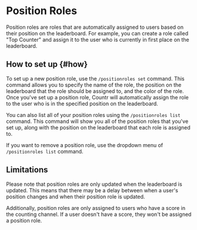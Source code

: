 # Position Roles

Position roles are roles that are automatically assigned to users based on their position on the leaderboard. For example, you can create a role called "Top Counter" and assign it to the user who is currently in first place on the leaderboard.

<div class="bg-blue-100 p-4 rounded-lg shadow-md">

## How to set up {#how}

To set up a new position role, use the `/positionroles set` command. This command allows you to specify the name of the role, the position on the leaderboard that the role should be assigned to, and the color of the role. Once you've set up a position role, Countr will automatically assign the role to the user who is in the specified position on the leaderboard.

You can also list all of your position roles using the `/positionroles list` command. This command will show you all of the position roles that you've set up, along with the position on the leaderboard that each role is assigned to.

If you want to remove a position role, use the dropdown menu of `/positionroles list` command.

</div>

<div class="bg-red-100 p-4 rounded-lg shadow-md">

## Limitations

Please note that position roles are only updated when the leaderboard is updated. This means that there may be a delay between when a user's position changes and when their position role is updated.

Additionally, position roles are only assigned to users who have a score in the counting channel. If a user doesn't have a score, they won't be assigned a position role.

</div>
